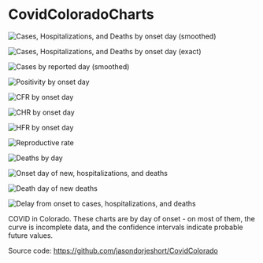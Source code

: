 # CovidColoradoCharts

![Cases, Hospitalizations, and Deaths by onset day (smoothed)](https://raw.githubusercontent.com/jasondorjeshort/CovidColoradoCharts/main/cases-hospitalizations-deaths-365-onset-log-smooth-years.png)

![Cases, Hospitalizations, and Deaths by onset day (exact)](https://raw.githubusercontent.com/jasondorjeshort/CovidColoradoCharts/main/cases-hospitalizations-deaths-90-onset-log-exact-year.png)

![Cases by reported day (smoothed)](https://raw.githubusercontent.com/jasondorjeshort/CovidColoradoCharts/main/cases-365-reported-log-smooth-years.png)

![Positivity by onset day](https://raw.githubusercontent.com/jasondorjeshort/CovidColoradoCharts/main/positivity-onset.png)

![CFR by onset day](https://raw.githubusercontent.com/jasondorjeshort/CovidColoradoCharts/main/cfr-onset.png)

![CHR by onset day](https://raw.githubusercontent.com/jasondorjeshort/CovidColoradoCharts/main/chr-onset.png)

![HFR by onset day](https://raw.githubusercontent.com/jasondorjeshort/CovidColoradoCharts/main/hfr-onset.png)

![Reproductive rate](https://raw.githubusercontent.com/jasondorjeshort/CovidColoradoCharts/main/R-cases-hospitalizations-deaths-onset.png)

![Deaths by day](https://raw.githubusercontent.com/jasondorjeshort/CovidColoradoCharts/main/deaths-365-death-log-smooth-years.png)

![Onset day of new, hospitalizations, and deaths](https://raw.githubusercontent.com/jasondorjeshort/CovidColoradoCharts/main/daily-age-cases-hospitalizations-deaths-onset.png)

![Death day of new deaths](https://raw.githubusercontent.com/jasondorjeshort/CovidColoradoCharts/main/daily-age-deaths-death.png)

![Delay from onset to cases, hospitalizations, and deaths](https://raw.githubusercontent.com/jasondorjeshort/CovidColoradoCharts/main/delay-cases-hospitalizations-deaths-onset-cumulative.png)

COVID in Colorado.  These charts are by day of onset - on most of them, the curve is incomplete data, and the confidence intervals indicate probable future values. 

Source code: https://github.com/jasondorjeshort/CovidColorado
